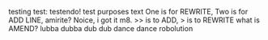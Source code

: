 testing test: testendo!
test purposes text
One is for REWRITE, Two is for ADD LINE, amirite?
Noice, i got it m8. >> is to ADD, > is to REWRITE
what is AMEND?
lubba dubba dub dub
dance dance robolution
